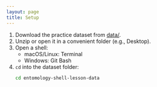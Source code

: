 ```yaml
---
layout: page
title: Setup
---
```


1. Download the practice dataset from [data/](data/entomology-shell-lesson-data.zip).
2. Unzip or open it in a convenient folder (e.g., Desktop).
3. Open a shell:
   - macOS/Linux: Terminal
   - Windows: Git Bash
4. `cd` into the dataset folder:
   ```bash
   cd entomology-shell-lesson-data
   ```
